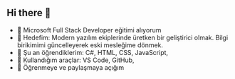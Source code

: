 ## Hi there 👋
- 💼 Microsoft Full Stack Developer eğitimi alıyorum
- 🎯 Hedefim: Modern yazılım ekiplerinde üretken bir geliştirici olmak. Bilgi birikimimi güncelleyerek eski mesleğime dönmek.
- 🧠 Şu an öğrendiklerim: C#, HTML, CSS, JavaScript,
- 🔧 Kullandığım araçlar: VS Code, GitHub,
- 🌱 Öğrenmeye ve paylaşmaya açığım
<!--
**mvayhan/mvayhan** is a ✨ _special_ ✨ repository because its `README.md` (this file) appears on your GitHub profile.


-->
